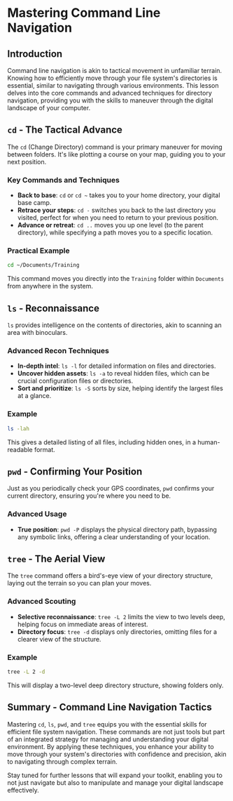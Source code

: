 # Mastering Command Line Navigation

## Introduction
Command line navigation is akin to tactical movement in unfamiliar terrain. Knowing how to efficiently move through your file system's directories is essential, similar to navigating through various environments. This lesson delves into the core commands and advanced techniques for directory navigation, providing you with the skills to maneuver through the digital landscape of your computer.

## `cd` - The Tactical Advance

The `cd` (Change Directory) command is your primary maneuver for moving between folders. It's like plotting a course on your map, guiding you to your next position.

### Key Commands and Techniques
- **Back to base**: `cd` or `cd ~` takes you to your home directory, your digital base camp.
- **Retrace your steps**: `cd -` switches you back to the last directory you visited, perfect for when you need to return to your previous position.
- **Advance or retreat**: `cd ..` moves you up one level (to the parent directory), while specifying a path moves you to a specific location.

### Practical Example
```bash
cd ~/Documents/Training
```
This command moves you directly into the `Training` folder within `Documents` from anywhere in the system.

## `ls` - Reconnaissance

`ls` provides intelligence on the contents of directories, akin to scanning an area with binoculars.

### Advanced Recon Techniques
- **In-depth intel**: `ls -l` for detailed information on files and directories.
- **Uncover hidden assets**: `ls -a` to reveal hidden files, which can be crucial configuration files or directories.
- **Sort and prioritize**: `ls -S` sorts by size, helping identify the largest files at a glance.

### Example
```bash
ls -lah
```
This gives a detailed listing of all files, including hidden ones, in a human-readable format.

## `pwd` - Confirming Your Position

Just as you periodically check your GPS coordinates, `pwd` confirms your current directory, ensuring you're where you need to be.

### Advanced Usage
- **True position**: `pwd -P` displays the physical directory path, bypassing any symbolic links, offering a clear understanding of your location.

## `tree` - The Aerial View

The `tree` command offers a bird's-eye view of your directory structure, laying out the terrain so you can plan your moves.

### Advanced Scouting
- **Selective reconnaissance**: `tree -L 2` limits the view to two levels deep, helping focus on immediate areas of interest.
- **Directory focus**: `tree -d` displays only directories, omitting files for a clearer view of the structure.

### Example
```bash
tree -L 2 -d
```
This will display a two-level deep directory structure, showing folders only.

## Summary - Command Line Navigation Tactics

Mastering `cd`, `ls`, `pwd`, and `tree` equips you with the essential skills for efficient file system navigation. These commands are not just tools but part of an integrated strategy for managing and understanding your digital environment. By applying these techniques, you enhance your ability to move through your system's directories with confidence and precision, akin to navigating through complex terrain.

Stay tuned for further lessons that will expand your toolkit, enabling you to not just navigate but also to manipulate and manage your digital landscape effectively.